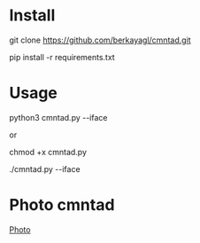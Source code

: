 # Install
git clone  https://github.com/berkayagl/cmntad.git

pip install -r requirements.txt

# Usage
python3 cmntad.py --iface

or

chmod +x cmntad.py

./cmntad.py --iface

# Photo cmntad

[Photo](test.png)
